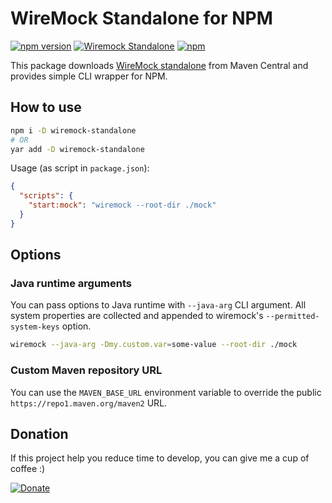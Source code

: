 # WireMock Standalone for NPM

[![npm version](https://img.shields.io/npm/v/wiremock-standalone)](https://www.npmjs.com/package/wiremock-standalone)
[![Wiremock Standalone](https://img.shields.io/maven-central/v/com.github.tomakehurst/wiremock-standalone?label=wiremock)](http://wiremock.org/docs/running-standalone/)
[![npm](https://img.shields.io/npm/dw/wiremock-standalone)](https://www.npmjs.com/package/wiremock-standalone)

This package downloads [WireMock standalone](http://wiremock.org/docs/running-standalone/) from Maven Central and provides simple CLI wrapper for NPM.

## How to use

```bash
npm i -D wiremock-standalone
# OR
yar add -D wiremock-standalone
```

Usage (as script in `package.json`):

```json
{
  "scripts": {
    "start:mock": "wiremock --root-dir ./mock"
  }
}
```

## Options

### Java runtime arguments

You can pass options to Java runtime with `--java-arg` CLI argument. All system properties are collected and appended to wiremock's `--permitted-system-keys` option.

```bash
wiremock --java-arg -Dmy.custom.var=some-value --root-dir ./mock
```

### Custom Maven repository URL

You can use the `MAVEN_BASE_URL` environment variable to override the public `https://repo1.maven.org/maven2` URL.

## Donation

If this project help you reduce time to develop, you can give me a cup of coffee :)

[![Donate](https://img.shields.io/badge/Donate-PayPal-brightgreen.svg)](https://www.paypal.me/RafalGalka)
